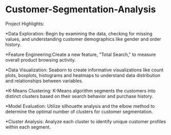 # Customer-Segmentation-Analysis
Project Highlights:

*Data Exploration: Begin by examining the data, checking for missing values, and understanding customer demographics like gender and order history.

*Feature Engineering:Create a new feature, "Total Search," to measure overall product browsing activity.

*Data Visualization: Seaborn to create informative visualizations like count plots, boxplots, histograms and heatmaps to understand data distribution and relationships between variables.

*K-Means Clustering: K-Means algorithm segments the customers into distinct clusters based on their search behavior and purchase history.

*Model Evaluation: Utilize silhouette analysis and the elbow method to determine the optimal number of clusters for customer segmentation.

*Cluster Analysis: Analyze each cluster to identify unique customer profiles within each segment.
